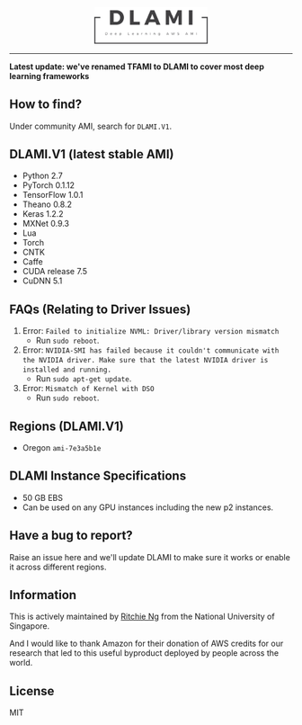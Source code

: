 <p align="center"><img width="40%" src="dlami.png" /></p>

--------------------------------------------------------------------------------

**Latest update: we've renamed TFAMI to DLAMI to cover most deep learning frameworks**

## How to find?
Under community AMI, search for `DLAMI.V1`.

## DLAMI.V1 (latest stable AMI)
- Python 2.7
- PyTorch 0.1.12
- TensorFlow 1.0.1
- Theano 0.8.2
- Keras 1.2.2
- MXNet 0.9.3
- Lua 
- Torch
- CNTK
- Caffe
- CUDA release 7.5
- CuDNN 5.1


## FAQs (Relating to Driver Issues)
1. Error: `Failed to initialize NVML: Driver/library version mismatch`
	- Run `sudo reboot`. 
2. Error: `NVIDIA-SMI has failed because it couldn't communicate with the NVIDIA driver. Make sure that the latest NVIDIA driver is installed and running.`
	- Run `sudo apt-get update`.
3. Error: `Mismatch of Kernel with DSO`
	- Run `sudo reboot`.

## Regions (DLAMI.V1)
- Oregon `ami-7e3a5b1e`

## DLAMI Instance Specifications
- 50 GB EBS
- Can be used on any GPU instances including the new p2 instances.

## Have a bug to report?
Raise an issue here and we'll update DLAMI to make sure it works or enable it across different regions.

## Information
This is actively maintained by [Ritchie Ng](http://www.ritchieng.com/) from the National University of Singapore.

And I would like to thank Amazon for their donation of AWS credits for our research that led to this useful byproduct deployed by people across the world.

## License
MIT